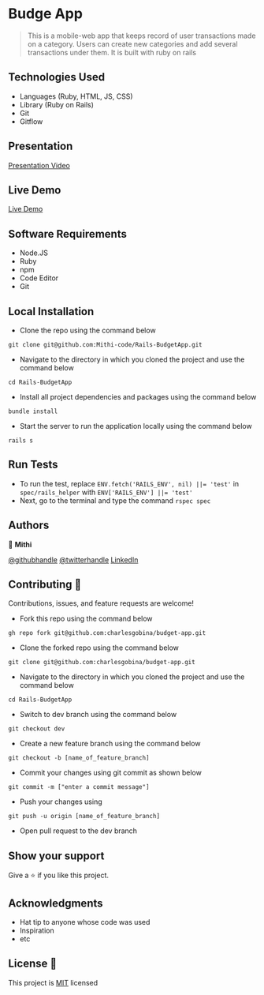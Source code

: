 # Budge App
>  This is a mobile-web app that keeps record of user transactions made on a category. Users can create new categories and add several transactions under them. It is built with ruby on rails 

## Technologies Used
* Languages (Ruby, HTML, JS, CSS)
* Library (Ruby on Rails)
* Git
* Gitflow

## Presentation
[Presentation Video](https://www.loom.com/share/100924456f014224b120afb0630cca48)

## Live Demo
[Live Demo](https://budget-appl.herokuapp.com/)

## Software Requirements
* Node.JS
* Ruby
* npm
* Code Editor
* Git

## Local Installation
* Clone the repo using the command below

```
git clone git@github.com:Mithi-code/Rails-BudgetApp.git
```

* Navigate to the directory in which you cloned the project and use the command below

```
cd Rails-BudgetApp
```

* Install all project dependencies and packages using the command below

```
bundle install
```

* Start the server to run the application locally using the command below

```
rails s
```

## Run Tests
* To run the test, replace `ENV.fetch('RAILS_ENV', nil) ||= 'test'` in `spec/rails_helper` with `ENV['RAILS_ENV'] ||= 'test'`
* Next, go to the terminal and type the command `rspec spec`

## Authors
👤 **Mithi**

[@githubhandle](https://github.com/Mithi-code/)
[@twitterhandle](https://twitter.com/sam_mongare)
[LinkedIn](https://www.linkedin.com/in/mithicode/)

## Contributing :handshake:
Contributions, issues, and feature requests are welcome!
* Fork this repo using the command below

```
gh repo fork git@github.com:charlesgobina/budget-app.git
```
* Clone the forked repo using the command below

```
git clone git@github.com:charlesgobina/budget-app.git
```

* Navigate to the directory in which you cloned the project and use the command below

```
cd Rails-BudgetApp
```

* Switch to dev branch using the command below

```
git checkout dev
```

* Create a new feature branch using the command below

```
git checkout -b [name_of_feature_branch]
```

* Commit your changes using git commit as shown below

```
git commit -m ["enter a commit message"]
```

* Push your changes using

```
git push -u origin [name_of_feature_branch]
```
* Open pull request to the dev branch


## Show your support
Give a 	:star: if you like this project.

## Acknowledgments
* Hat tip to anyone whose code was used
* Inspiration
* etc

## License :memo:
This project is [MIT](https://github.com/microverseinc/readme-template/blob/master/MIT.md) licensed
